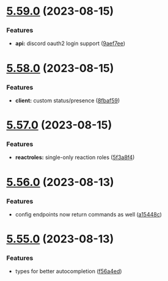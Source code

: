 # [5.59.0](https://github.com/onesoft-sudo/sudobot/compare/v5.58.0...v5.59.0) (2023-08-15)


### Features

* **api:** discord oauth2 login support ([9aef7ee](https://github.com/onesoft-sudo/sudobot/commit/9aef7eea682ce6c39a7c3c2dcc3d550e4262bbaf))



# [5.58.0](https://github.com/onesoft-sudo/sudobot/compare/v5.57.0...v5.58.0) (2023-08-15)


### Features

* **client:** custom status/presence ([8fbaf59](https://github.com/onesoft-sudo/sudobot/commit/8fbaf5940526abc403d1d3e8755004b48f312621))



# [5.57.0](https://github.com/onesoft-sudo/sudobot/compare/v5.56.0...v5.57.0) (2023-08-15)


### Features

* **reactroles:** single-only reaction roles ([5f3a8f4](https://github.com/onesoft-sudo/sudobot/commit/5f3a8f4f5651048c3c1766bbe8831f4f22283f33))



# [5.56.0](https://github.com/onesoft-sudo/sudobot/compare/v5.55.0...v5.56.0) (2023-08-13)


### Features

* config endpoints now return commands as well ([a15448c](https://github.com/onesoft-sudo/sudobot/commit/a15448cd91af92e59c404855439fe2fb9459113b))



# [5.55.0](https://github.com/onesoft-sudo/sudobot/compare/v5.54.0...v5.55.0) (2023-08-13)


### Features

* types for better autocompletion ([f56a4ed](https://github.com/onesoft-sudo/sudobot/commit/f56a4ed77f804ce320c52915c14ec02c6f7a1c00))



